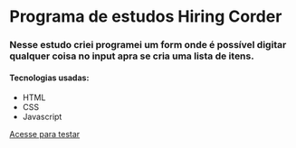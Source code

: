 # Programa de estudos Hiring Corder 



### Nesse estudo criei programei um form onde é possível digitar qualquer coisa no input apra se cria uma lista de itens. 

#### Tecnologias usadas: 

* HTML
* CSS 
* Javascript 

[Acesse para testar](https://devlobao84.github.io/hiring-corder/)
